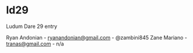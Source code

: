 ld29
====

Ludum Dare 29 entry

Ryan Andonian - ryanandonian@gmail.com - @zambini845
Zane Mariano  - tranas@gmail.com       - n/a
